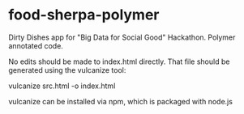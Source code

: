 # food-sherpa-polymer
Dirty Dishes app for "Big Data for Social Good" Hackathon. Polymer annotated code.

No edits should be made to index.html directly. That file should be generated using the vulcanize tool:

vulcanize src.html -o index.html

vulcanize can be installed via npm, which is packaged with node.js
